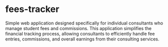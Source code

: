 # fees-tracker
Simple web application designed specifically for individual consultants who manage student fees and commissions. This application simplifies the financial tracking process, allowing consultants to efficiently handle fee entries, commissions, and overall earnings from their consulting services.
